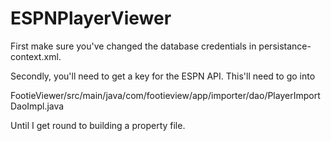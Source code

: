ESPNPlayerViewer
================

First make sure you've changed the database credentials in persistance-context.xml.

Secondly, you'll need to get a key for the ESPN API.  This'll need to go into

FootieViewer/src/main/java/com/footieview/app/importer/dao/PlayerImportDaoImpl.java

Until I get round to building a property file.

